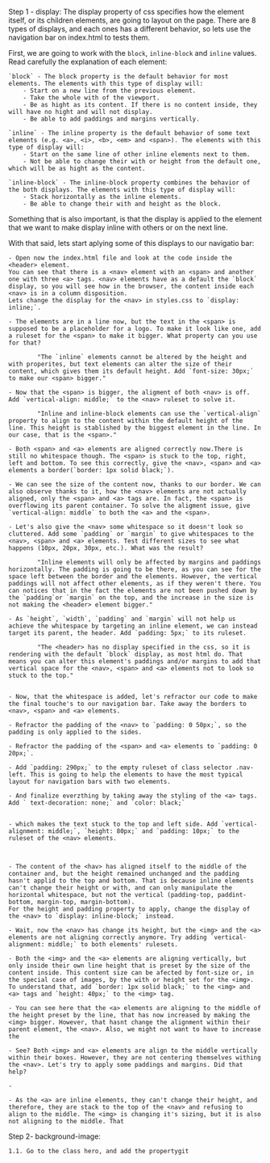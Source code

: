 Step 1 - display:
The display property of css specifies how the element itself, or its children elements, are going to layout on the page.
There are 8 types of displays, and each ones has a different behavior, so lets use the navigation bar on index.html to tests them.

First, we are going to work with the `block`, `inline-block` and `inline` values. Read carefully the explanation of each element:

    `block` - The block property is the default behavior for most elements. The elements with this type of display will:
        - Start on a new line from the previous element.
        - Take the whole with of the viewport.
        - Be as hight as its content. If there is no content inside, they will have no hight and will not display.
        - Be able to add paddings and margins vertically.

    `inline` - The inline property is the default behavior of some text elements (e.g. <a>, <i>, <b>, <em> and <span>). The elements with this type of display will:
        - Start on the same line of other inline elements next to them.
        - Not be able to change their with or height from the default one, which will be as hight as the content.

    `inline-block` - The inline-block property combines the behavior of the both displays. The elements with this type of display will:
        - Stack horizontally as the inline elements.
        - Be able to change their with and height as the block.

Something that is also important, is that the display is applied to the element that we want to make display inline with others or on the next line.

With that said, lets start aplying some of this displays to our navigatio bar:

    - Open now the index.html file and look at the code inside the <header> element.
    You can see that there is a <nav> element with an <span> and another one with three <a> tags. <nav> elements have as a default the `block` display, so you will see how in the browser, the content inside each <nav> is in a column disposition.
    Lets change the display for the <nav> in styles.css to `display: inline;`.

    - The elements are in a line now, but the text in the <span> is supposed to be a placeholder for a logo. To make it look like one, add a ruleset for the <span> to make it bigger. What property can you use for that?

            "The `inline` elements cannot be altered by the height and with properites, but text elements can alter the size of their content, which gives them its default height. Add `font-size: 30px;` to make our <span> bigger."

    - Now that the <span> is bigger, the aligment of both <nav> is off. Add `vertical-align: middle;` to the <nav> ruleset to solve it.

            "Inline and inline-block elements can use the `vertical-align` property to align to the content within the default height of the line. This height is stablished by the biggest element in the line. In our case, that is the <span>."

    - Both <span> and <a> elements are aligned correctly now.There is still no whitespace though. The <span> is stuck to the top, right, left and bottom. To see this correctly, give the <nav>, <span> and <a> elements a border(`border: 1px solid black;`).

    - We can see the size of the content now, thanks to our border. We can also observe thanks to it, how the <nav> elements are not actually aligned, only the <span> and <a> tags are. In fact, the <span> is overflowing its parent container. To solve the aligment issue, give `vertical-align: middle` to both the <a> and the <span>.

    - Let's also give the <nav> some whitespace so it doesn't look so cluttered. Add some `padding` or `margin` to give whitespaces to the <nav>, <span> and <a> elements. Test different sizes to see what happens (10px, 20px, 30px, etc.). What was the result?

            "Inline elements will only be affected by margins and paddings horizontally. The padding is going to be there, as you can see for the space left between the border and the elements. However, the vertical paddings will not affect other elements, as if they weren't there. You can notices that in the fact the elements are not been pushed down by the `padding`or `margin` on the top, and the increase in the size is not making the <header> element bigger."

    - As `height`, `width`, `padding` and `margin` will not help us achieve the whitespace by targeting an inline element, we can instead target its parent, the header. Add `padding: 5px;` to its ruleset.

            "The <header> has no display specified in the css, so it is rendering with the default `block` display, as most html do. That means you can alter this element's paddings and/or margins to add that vertical space for the <nav>, <span> and <a> elements not to look so stuck to the top."


    - Now, that the whitespace is added, let's refractor our code to make the final touche's to our navigation bar. Take away the borders to <nav>, <span> and <a> elements.

    - Refractor the padding of the <nav> to `padding: 0 50px;`, so the padding is only applied to the sides.

    - Refractor the padding of the <span> and <a> elements to `padding: 0 20px;`.

    - Add `padding: 290px;` to the empty ruleset of class selector .nav-left. This is going to help the elements to have the most typical layout for navigation bars with two elements.

    - And finalize everzthing by taking away the styling of the <a> tags. Add ` text-decoration: none;` and `color: black;` 


    - which makes the text stuck to the top and left side. Add `vertical-alignment: middle;`, `height: 80px;` and `padding: 10px;` to the ruleset of the <nav> elements.



    - The content of the <hav> has aligned itself to the middle of the container and, but the height remained unchanged and the padding hasn't applid to the top and bottom. That is because inline elements can't change their height or with, and can only manipulate the horizontal whitespace, but not the vertical (padding-top, paddint-bottom, margin-top, margin-bottom).
    For the height and padding property to apply, change the display of the <nav> to `display: inline-block;` instead.

    - Wait, now the <nav> has change its height, but the <img> and the <a> elements are not aligning correctly anymore. Try adding `vertical-alignment: middle;` to both elements' rulesets.

    - Both the <img> and the <a> elements are aligning vertically, but only inside their own line height that is preset by the size of the content inside. This content size can be afected by font-size or, in the special case of images, by the with or height set for the <img>. To understand that, add `border: 1px solid black;` to the <img> and <a> tags and `height: 40px;` to the <img> tag.

    - You can see here that the <a> elements are aligning to the middle of the height preset by the line, that has now increased by making the <img> bigger. However, that hasnt change the alignment within their parent element, the <nav>. Also, we might not want to have to increase the

    - See? Both <img> and <a> elements are align to the middle vertically within their boxes. However, they are not centering themselves withing the <nav>. Let's try to apply some paddings and margins. Did that help?

    -

    - As the <a> are inline elements, they can't change their height, and therefore, they are stack to the top of the <nav> and refusing to align to the middle. The <img> is changing it's sizing, but it is also not aligning to the middle. That

Step 2- background-image:

    1.1. Go to the class hero, and add the propertygit
